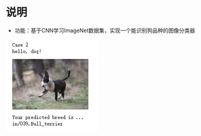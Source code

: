[//]: # (Image References)

[image1]: ./images/case2.png "Sample Output"

# 说明
* 功能：基于CNN学习ImageNet数据集，实现一个能识别狗品种的图像分类器

![Sample Output][image1]


